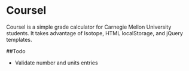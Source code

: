 # Coursel #

Coursel is a simple grade calculator for Carnegie Mellon University students.
It takes advantage of Isotope, HTML localStorage, and jQuery templates.

##Todo
* Validate number and units entries